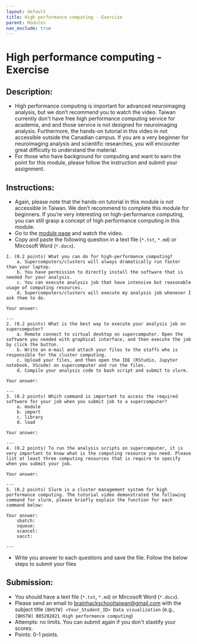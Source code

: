 ```yaml
---
layout: default
title: High performance computing - Exercise
parent: Modules
nav_exclude: true
---
```


# High performance computing - Exercise

## Description:

- High performance computing is important for advanced neuroimaging analysis, but we don’t recommend you to watch the video. Taiwan currently don't have free high performance computing service for academia, and and those service is not designed for neuroimaging analysis. Furthermore, the hands-on tutorial in this video in not accessible outside the Canadian campus. If you are a very beginner for neuroimaging analysis and scientific researches, you will encounter great difficulty to understand the material. 
- For those who have background for computing and want to earn the point for this module, please follow the instruction and submit your assignment.

## Instructions:

- Again, please note that the hands-on tutorial in this module is not accessible in Taiwan. We don’t recommend to complete this module for beginners. If you’re very interesting on high-performance computing, you can still grasp a concept of high performance computing in this module.
- Go to the [module page](https://school-brainhack.github.io/modules/hpc/) and watch the video.
- Copy and paste the following question in a text file (`*.txt`, `*.md`) or Mircosoft Word (`*.docx`). 

```
1. (0.2 points) What you can do for high-performance computing?
	a. Supercomputers/clusters will always dramatically run faster than your laptop.
	b. You have permission to directly install the software that is needed for your analysis.
	c. You can execute analysis job that have intensive but reasonable usage of computing resources.
	d. Supercomputers/clusters will execute my analysis job whenever I ask them to do.

Your answer:

---
2. (0.2 points) What is the best way to execute your analysis job on supercomputer?
	a. Remote connect to virtual desktop on supercomputer. Open the software you needed with graphical interface, and then execute the job by click the button.
	b. Write an e-mail and attach your files to the staffs who is responsible for the cluster computing.
	c. Upload your files, and then open the IDE (RStudio, Jupyter notebook, VScode) on supercomputer and run the files.
	d. Compile your analysis code to bash script and submit to slurm.

Your answer:

---
3. (0.2 points) Which command is important to access the required software for your job when you submit job to a supercomputer?
	a. module
	b. import
	c. library
	d. load

Your answer:

---
4. (0.2 points) To run the analysis scripts on supercomputer, it is very important to know what is the computing resource you need. Please list at least three computing resources that is require to specify when you submit your job.

Your answer:

---
5. (0.2 points) Slurm is a cluster management system for high performance computing. The tutorial video demonstrated the following command for slurm, please briefly explain the function for each command below:

Your answer:
	sbatch:
	squeue:
	scancel:
	sacct:

---
```

- Write you answer to each questions and save the file. Follow the below steps to submit your files 

## Submission:

- You should have a text file (`*.txt`, `*.md`) or Mircosoft Word (`*.docx`).
- Please send an email to brainhackschooltaiwan@gmail.com with the subject title `[BHSTW] <Your_Student_ID> Data visualization` (e.g., `[BHSTW] B05202021 High performance computing`) 
- Attempts: no limits. You can submit again if you don't stastify your scores.
- Points: 0-1 points.
